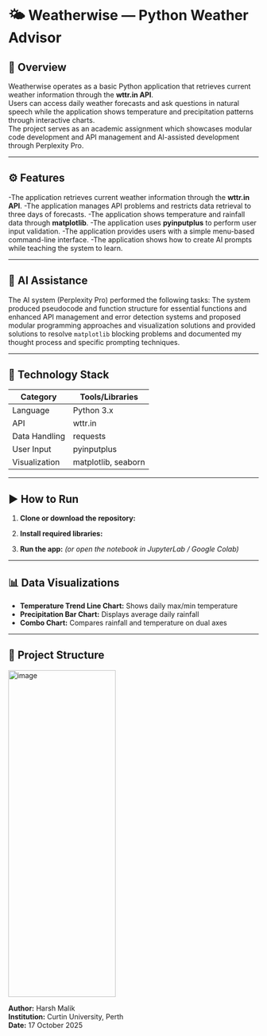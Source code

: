 # 🌤 Weatherwise — Python Weather Advisor

## 📘 Overview

Weatherwise operates as a basic Python application that retrieves current weather information through the **wttr.in API**.  
Users can access daily weather forecasts and ask questions in natural speech while the application shows temperature and precipitation patterns through interactive charts.  
The project serves as an academic assignment which showcases modular code development and API management and AI-assisted development through Perplexity Pro.

---

## ⚙️ Features
-The application retrieves current weather information through the **wttr.in API**.
-The application manages API problems and restricts data retrieval to three days of forecasts.
-The application shows temperature and rainfall data through **matplotlib**.
-The application uses **pyinputplus** to perform user input validation.
-The application provides users with a simple menu-based command-line interface.
-The application shows how to create AI prompts while teaching the system to learn.

---

## 🧠 AI Assistance

The AI system (Perplexity Pro) performed the following tasks:
The system produced pseudocode and function structure for essential functions and enhanced API management and error detection systems and proposed modular programming approaches and visualization solutions and provided solutions to resolve `matplotlib` blocking problems and documented my thought process and specific prompting techniques.

---

## 🧩 Technology Stack
| Category | Tools/Libraries |
|-----------|----------------|
| Language | Python 3.x |
| API | wttr.in |
| Data Handling | requests |
| User Input | pyinputplus |
| Visualization | matplotlib, seaborn |

---

## ▶️ How to Run
1. **Clone or download the repository:**

2. **Install required libraries:**

3. **Run the app:**
*(or open the notebook in JupyterLab / Google Colab)*

---

## 📊 Data Visualizations
- **Temperature Trend Line Chart:** Shows daily max/min temperature  
- **Precipitation Bar Chart:** Displays average daily rainfall  
- **Combo Chart:** Compares rainfall and temperature on dual axes  


---

## 📂 Project Structure
<img width="216" height="656" alt="image" src="https://github.com/user-attachments/assets/e6b5784b-3933-4f1a-be7e-7aea17206342" />




**Author:** Harsh Malik  
**Institution:** Curtin University, Perth  
**Date:** 17 October 2025  
